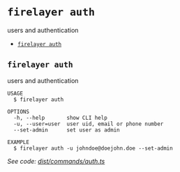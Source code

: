 `firelayer auth`
================

users and authentication

* [`firelayer auth`](#firelayer-auth)

## `firelayer auth`

users and authentication

```
USAGE
  $ firelayer auth

OPTIONS
  -h, --help       show CLI help
  -u, --user=user  user uid, email or phone number
  --set-admin      set user as admin

EXAMPLE
  $ firelayer auth -u johndoe@doejohn.doe --set-admin
```

_See code: [dist/commands/auth.ts](https://github.com/firelayer/firelayer/blob/v1.0.0-alpha.1/dist/commands/auth.ts)_
